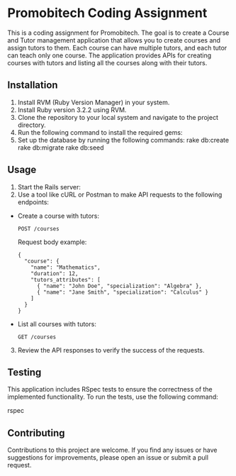 # Promobitech Coding Assignment

This is a coding assignment for Promobitech. The goal is to create a Course and Tutor management application that allows you to create courses and assign tutors to them. Each course can have multiple tutors, and each tutor can teach only one course. The application provides APIs for creating courses with tutors and listing all the courses along with their tutors.

## Installation

1. Install RVM (Ruby Version Manager) in your system.
2. Install Ruby version 3.2.2 using RVM.
3. Clone the repository to your local system and navigate to the project directory.
4. Run the following command to install the required gems:
5. Set up the database by running the following commands:
    rake db:create
    rake db:migrate
    rake db:seed

## Usage
1. Start the Rails server:
2. Use a tool like cURL or Postman to make API requests to the following endpoints:

- Create a course with tutors:

  ```
  POST /courses
  ```

  Request body example:
  ```
  {
    "course": {
      "name": "Mathematics",
      "duration": 12,
      "tutors_attributes": [
        { "name": "John Doe", "specialization": "Algebra" },
        { "name": "Jane Smith", "specialization": "Calculus" }
      ]
    }
  }
  ```

- List all courses with tutors:

  ```
  GET /courses
  ```

3. Review the API responses to verify the success of the requests.

## Testing

This application includes RSpec tests to ensure the correctness of the implemented functionality. To run the tests, use the following command:

rspec

## Contributing

Contributions to this project are welcome. If you find any issues or have suggestions for improvements, please open an issue or submit a pull request.

